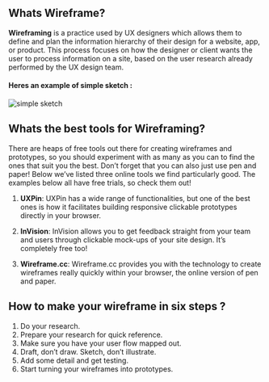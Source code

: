 ## Whats Wireframe?

**Wireframing** is a practice used by UX designers which allows them to define and plan the information hierarchy of their design for a website, app, or product. This process focuses on how the designer or client wants the user to process information on a site, based on the user research already performed by the UX design team.

#### Heres an example of simple sketch  :
![simple sketch](https://miro.medium.com/max/2060/0*K5476VixXhddhBkA.jpg)


## Whats the best tools for Wireframing?
There are heaps of free tools out there for creating wireframes and prototypes, so you should experiment with as many as you can to find the ones that suit you the best. Don’t forget that you can also just use pen and paper! Below we’ve listed three online tools we find particularly good. The examples below all have free trials, so check them out!

1. **UXPin**: UXPin has a wide range of functionalities, but one of the best ones is how it facilitates building responsive clickable prototypes directly in your browser.

2. **InVision**: InVision allows you to get feedback straight from your team and users through clickable mock-ups of your site design. It’s completely free too!

3. **Wireframe.cc**: Wireframe.cc provides you with the technology to create wireframes really quickly within your browser, the online version of pen and paper.

## How to make your wireframe in six steps ?
1. Do your research.
2. Prepare your research for quick reference.
3. Make sure you have your user flow mapped out.
4. Draft, don’t draw. Sketch, don’t illustrate.
5. Add some detail and get testing.
6. Start turning your wireframes into prototypes.